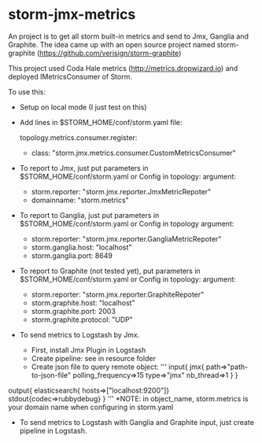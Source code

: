 # storm-jmx-metrics

An project is to get all storm built-in metrics and send to Jmx, Ganglia and Graphite. 
The idea came up with an open source project named storm-graphite (https://github.com/verisign/storm-graphite)

This project used Coda Hale metrics (http://metrics.dropwizard.io) and deployed IMetricsConsumer of Storm.

To use this:
- Setup on local mode (I just test on this)
- Add lines in $STORM_HOME/conf/storm.yaml file:

  topology.metrics.consumer.register:
    - class: "storm.jmx.metrics.consumer.CustomMetricsConsumer"
- To report to Jmx, just put parameters in $STORM_HOME/conf/storm.yaml or Config in topology:
  argument:
    - storm.reporter: "storm.jmx.reporter.JmxMetricRepoter"
    - domainname: "storm.metrics"
- To report to Ganglia, just put parameters in $STORM_HOME/conf/storm.yaml or Config in topology
 argument:
    - storm.reporter: "storm.jmx.reporter.GangliaMetricRepoter"
    - storm.ganglia.host: "localhost"
    - storm.ganglia.port: 8649
- To report to Graphite (not tested yet), put parameters in $STORM_HOME/conf/storm.yaml or Config in topology:
 argument:
	- storm.reporter: "storm.jmx.reporter.GraphiteRepoter"
	- storm.graphite.host: "localhost"
	- storm.graphite.port: 2003
	- storm.graphite.protocol: "UDP"
	
- To send metrics to Logstash by Jmx.
	
   - First, install Jmx Plugin in Logstash
   - Create pipeline: see in resource folder
   - Create json file to query remote object:
  '''
 input{
   jmx{
       path=>"path-to-json-file"
       polling_frequency=>15
       type=>"jmx"
       nb_thread=>1
   }
}

output{
   elasticsearch{ hosts=>["localhost:9200"]}
   stdout{codec=>rubbydebug}
}
 '''
   *NOTE: in object_name, storm.metrics is your domain name when configuring in storm.yaml

- To send metrics to Logstash with Ganglia and Graphite input, just create pipeline in Logstash.
